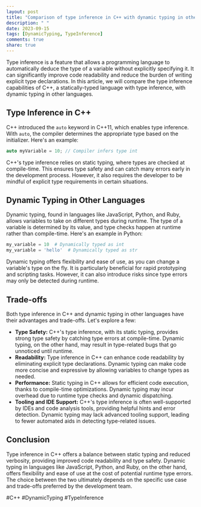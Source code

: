 ```yaml
---
layout: post
title: "Comparison of type inference in C++ with dynamic typing in other languages"
description: " "
date: 2023-09-15
tags: [DynamicTyping, TypeInference]
comments: true
share: true
---
```


Type inference is a feature that allows a programming language to automatically deduce the type of a variable without explicitly specifying it. It can significantly improve code readability and reduce the burden of writing explicit type declarations. In this article, we will compare the type inference capabilities of C++, a statically-typed language with type inference, with dynamic typing in other languages.

## Type Inference in C++

C++ introduced the `auto` keyword in C++11, which enables type inference. With `auto`, the compiler determines the appropriate type based on the initializer. Here's an example:

```cpp
auto myVariable = 10; // Compiler infers type int
```

C++'s type inference relies on static typing, where types are checked at compile-time. This ensures type safety and can catch many errors early in the development process. However, it also requires the developer to be mindful of explicit type requirements in certain situations.

## Dynamic Typing in Other Languages

Dynamic typing, found in languages like JavaScript, Python, and Ruby, allows variables to take on different types during runtime. The type of a variable is determined by its value, and type checks happen at runtime rather than compile-time. Here's an example in Python:

```python
my_variable = 10  # Dynamically typed as int
my_variable = 'hello'  # Dynamically typed as str
```

Dynamic typing offers flexibility and ease of use, as you can change a variable's type on the fly. It is particularly beneficial for rapid prototyping and scripting tasks. However, it can also introduce risks since type errors may only be detected during runtime.

## Trade-offs

Both type inference in C++ and dynamic typing in other languages have their advantages and trade-offs. Let's explore a few:

- **Type Safety:** C++'s type inference, with its static typing, provides strong type safety by catching type errors at compile-time. Dynamic typing, on the other hand, may result in type-related bugs that go unnoticed until runtime.
- **Readability:** Type inference in C++ can enhance code readability by eliminating explicit type declarations. Dynamic typing can make code more concise and expressive by allowing variables to change types as needed.
- **Performance:** Static typing in C++ allows for efficient code execution, thanks to compile-time optimizations. Dynamic typing may incur overhead due to runtime type checks and dynamic dispatching.
- **Tooling and IDE Support:** C++'s type inference is often well-supported by IDEs and code analysis tools, providing helpful hints and error detection. Dynamic typing may lack advanced tooling support, leading to fewer automated aids in detecting type-related issues.

## Conclusion

Type inference in C++ offers a balance between static typing and reduced verbosity, providing improved code readability and type safety. Dynamic typing in languages like JavaScript, Python, and Ruby, on the other hand, offers flexibility and ease of use at the cost of potential runtime type errors. The choice between the two ultimately depends on the specific use case and trade-offs preferred by the development team.

#C++ #DynamicTyping #TypeInference